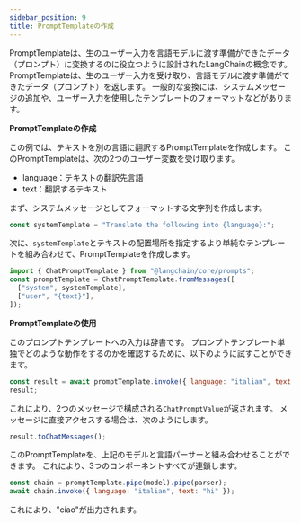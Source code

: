 ```yaml
---
sidebar_position: 9
title: PromptTemplateの作成
---
```


PromptTemplateは、生のユーザー入力を言語モデルに渡す準備ができたデータ（プロンプト）に変換するのに役立つように設計されたLangChainの概念です。
PromptTemplateは、生のユーザー入力を受け取り、言語モデルに渡す準備ができたデータ（プロンプト）を返します。
一般的な変換には、システムメッセージの追加や、ユーザー入力を使用したテンプレートのフォーマットなどがあります。

**PromptTemplateの作成**

この例では、テキストを別の言語に翻訳するPromptTemplateを作成します。
このPromptTemplateは、次の2つのユーザー変数を受け取ります。

- language：テキストの翻訳先言語
- text：翻訳するテキスト

まず、システムメッセージとしてフォーマットする文字列を作成します。

```js
const systemTemplate = "Translate the following into {language}:";
```

次に、`systemTemplate`とテキストの配置場所を指定するより単純なテンプレートを組み合わせて、PromptTemplateを作成します。

```js
import { ChatPromptTemplate } from "@langchain/core/prompts";
const promptTemplate = ChatPromptTemplate.fromMessages([
  ["system", systemTemplate],
  ["user", "{text}"],
]);
```

**PromptTemplateの使用**

このプロンプトテンプレートへの入力は辞書です。
プロンプトテンプレート単独でどのような動作をするのかを確認するために、以下のように試すことができます。

```js
const result = await promptTemplate.invoke({ language: "italian", text: "hi" });
result;
```

これにより、2つのメッセージで構成される`ChatPromptValue`が返されます。
メッセージに直接アクセスする場合は、次のようにします。

```js
result.toChatMessages();
```

このPromptTemplateを、上記のモデルと言語パーサーと組み合わせることができます。
これにより、3つのコンポーネントすべてが連鎖します。

```js
const chain = promptTemplate.pipe(model).pipe(parser);
await chain.invoke({ language: "italian", text: "hi" });
```

これにより、"ciao"が出力されます。 

